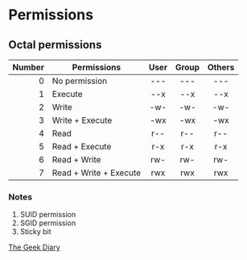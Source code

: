# Permissions

## Octal permissions

| Number | Permissions            | User | Group | Others |
| -----: | ---------------------- | :--: | :---: | :----: |
|      0 | No permission          | ---  |  ---  |  ---   |
|      1 | Execute                | --x  |  --x  |  --x   |
|      2 | Write                  | -w-  |  -w-  |  -w-   |
|      3 | Write + Execute        | -wx  |  -wx  |  -wx   |
|      4 | Read                   | r--  |  r--  |  r--   |
|      5 | Read + Execute         | r-x  |  r-x  |  r-x   |
|      6 | Read + Write           | rw-  |  rw-  |  rw-   |
|      7 | Read + Write + Execute | rwx  |  rwx  |  rwx   |

### Notes

1. SUID permission
2. SGID permission
3. Sticky bit

[The Geek Diary](https://www.thegeekdiary.com/what-is-suid-sgid-and-sticky-bit/)
